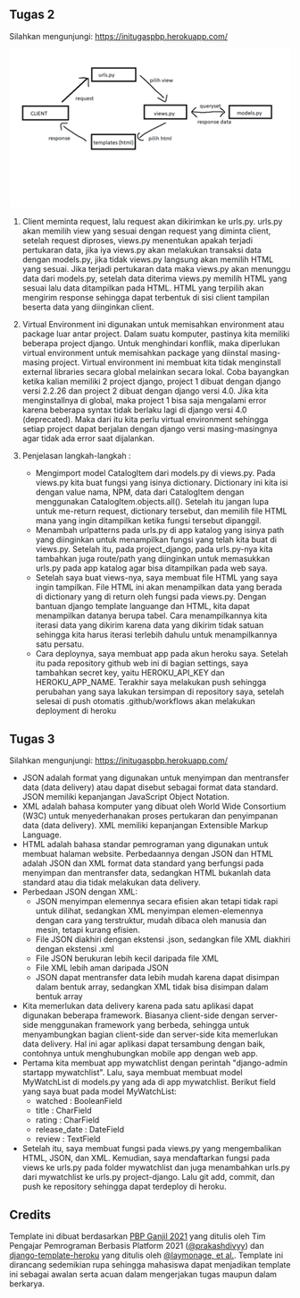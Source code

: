 

## Tugas 2

Silahkan mengunjungi: https://initugaspbp.herokuapp.com/

![alt text](https://github.com/jasonirvine76/django-pbp-tugas/blob/main/images/workflows.png)
1. Client meminta request, lalu request akan dikirimkan ke urls.py. urls.py akan memilih view yang sesuai dengan request yang diminta client, setelah request diproses, views.py menentukan apakah terjadi pertukaran data, jika iya views.py akan melakukan transaksi data dengan models.py, jika tidak views.py langsung akan memilih HTML yang sesuai. Jika terjadi pertukaran data maka views.py akan menunggu data dari models.py, setelah data diterima views.py memilih HTML yang sesuai lalu data ditampilkan pada HTML. HTML yang terpilih akan mengirim response sehingga dapat terbentuk di sisi client tampilan beserta data yang diinginkan client.

2. Virtual Environment ini digunakan untuk memisahkan environment atau package luar antar project. Dalam suatu komputer, pastinya kita memiliki beberapa project django. Untuk menghindari konflik, maka diperlukan virtual environment untuk memisahkan package yang diinstal masing-masing project. Virtual environment ini membuat kita tidak menginstall external libraries secara global melainkan secara lokal. Coba bayangkan ketika kalian memiliki 2 project django, project 1 dibuat dengan django versi 2.2.26 dan project 2 dibuat dengan django versi 4.0. Jika kita menginstallnya di global, maka project 1 bisa saja mengalami error karena beberapa syntax tidak berlaku lagi di django versi 4.0 (deprecated). Maka dari itu kita perlu virtual environment sehingga setiap project dapat berjalan dengan django versi masing-masingnya agar tidak ada error saat dijalankan.

3. Penjelasan langkah-langkah :
    + Mengimport model CatalogItem dari models.py di views.py. Pada views.py kita buat fungsi yang isinya dictionary. Dictionary ini kita isi dengan value nama, NPM, 
      data dari CatalogItem dengan menggunakan CatalogItem.objects.all(). Setelah itu jangan lupa untuk me-return request, dictionary tersebut, dan memilih file HTML
      mana yang ingin ditampilkan ketika fungsi tersebut dipanggil.
    + Menambah urlpatterns pada urls.py di app katalog yang isinya path yang diinginkan untuk menampilkan fungsi yang telah kita buat di views.py. Setelah itu, pada
      project_django, pada urls.py-nya kita tambahkan juga route/path yang diinginkan untuk memasukkan urls.py pada app katalog agar bisa ditampilkan pada web saya.
    + Setelah saya buat views-nya, saya membuat file HTML yang saya ingin tampilkan. File HTML ini akan menampilkan data yang berada di dictionary yang di return oleh       fungsi pada views.py. Dengan bantuan django template languange dan HTML, kita dapat menampilkan datanya berupa tabel. Cara menampilkannya kita iterasi data yang
      dikirim karena data yang dikirim tidak satuan sehingga kita harus iterasi terlebih dahulu untuk menampilkannya satu persatu.
    + Cara deploynya, saya membuat app pada akun heroku saya. Setelah itu pada repository github web ini di bagian settings, saya tambahkan secret key, yaitu
      HEROKU_API_KEY dan HEROKU_APP_NAME. Terakhir saya melakukan push sehingga perubahan yang saya lakukan tersimpan di repository saya, setelah selesai di push
      otomatis .github/workflows akan melakukan deployment di heroku

## Tugas 3

Silahkan mengunjungi: https://initugaspbp.herokuapp.com/

* JSON adalah format yang digunakan untuk menyimpan dan mentransfer data (data delivery) atau dapat disebut sebagai format data standard. JSON memiliki kepanjangan JavaScript Object Notation.
* XML adalah bahasa komputer yang dibuat oleh World Wide Consortium (W3C) untuk menyederhanakan proses pertukaran dan penyimpanan data (data delivery). XML memiliki kepanjangan Extensible Markup Language.
* HTML adalah bahasa standar pemrograman yang digunakan untuk membuat halaman website. Perbedaannya dengan JSON dan HTML adalah JSON dan XML format data standard yang berfungsi pada menyimpan dan mentransfer data, sedangkan HTML bukanlah data standard atau dia tidak melakukan data delivery.
* Perbedaan JSON dengan XML:
  * JSON menyimpan elemennya secara efisien akan tetapi tidak rapi untuk   dilihat, sedangkan XML menyimpan elemen-elemennya dengan cara yang terstruktur, mudah dibaca oleh manusia dan mesin, tetapi kurang efisien.
  * File JSON diakhiri dengan ekstensi .json, sedangkan file XML diakhiri dengan ekstensi .xml
  * File JSON berukuran lebih kecil daripada file XML
  * File XML lebih aman daripada JSON
  * JSON dapat mentransfer data lebih mudah karena dapat disimpan dalam bentuk array, sedangkan XML tidak bisa disimpan dalam bentuk array
* Kita memerlukan data delivery karena pada satu aplikasi dapat digunakan beberapa framework. Biasanya client-side dengan server-side menggunakan framework yang berbeda, sehingga untuk menyambungkan bagian client-side dan server-side kita memerlukan data delivery. Hal ini agar aplikasi dapat tersambung dengan baik, contohnya untuk menghubungkan mobile app dengan web app.
* Pertama kita membuat app mywatchlist dengan perintah "django-admin startapp mywatchlist". Lalu, saya membuat membuat model MyWatchList di models.py yang ada di app mywatchlist. Berikut field yang saya buat pada model MyWatchList:
  * watched : BooleanField
  * title :  CharField
  * rating : CharField
  * release_date : DateField
  * review : TextField
* Setelah itu, saya membuat fungsi pada views.py yang mengembalikan HTML, JSON, dan XML. Kemudian, saya mendaftarkan fungsi pada views ke urls.py pada folder mywatchlist dan juga menambahkan urls.py dari mywatchlist ke urls.py project-django. Lalu git add, commit, dan push ke repository sehingga dapat terdeploy di heroku.
## Credits

Template ini dibuat berdasarkan [PBP Ganjil 2021](https://gitlab.com/PBP-2021/pbp-lab) yang ditulis oleh Tim Pengajar Pemrograman Berbasis Platform 2021 ([@prakashdivyy](https://gitlab.com/prakashdivyy)) dan [django-template-heroku](https://github.com/laymonage/django-template-heroku) yang ditulis oleh [@laymonage, et al.](https://github.com/laymonage). Template ini dirancang sedemikian rupa sehingga mahasiswa dapat menjadikan template ini sebagai awalan serta acuan dalam mengerjakan tugas maupun dalam berkarya.
